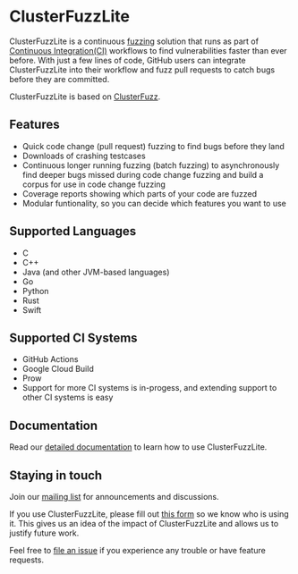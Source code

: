 # ClusterFuzzLite
ClusterFuzzLite is a continuous [fuzzing](https://en.wikipedia.org/wiki/Fuzzing)
solution that runs as part of
[Continuous Integration(CI)](https://en.wikipedia.org/wiki/Continuous_integration)
workflows to find vulnerabilities faster than ever before.
With just a few lines of code, GitHub users can integrate ClusterFuzzLite into
their workflow and fuzz pull requests to catch bugs before they are committed.

ClusterFuzzLite is based on [ClusterFuzz](https://google.github.io/clusterfuzz/).

## Features

- Quick code change (pull request) fuzzing to find bugs before they land
- Downloads of crashing testcases
- Continuous longer running fuzzing (batch fuzzing) to asynchronously find
   deeper bugs missed during code change fuzzing and build a corpus for
   use in code change fuzzing
- Coverage reports showing which parts of your code are fuzzed
- Modular funtionality, so you can decide which features you want to use

## Supported Languages
- C
- C++
- Java (and other JVM-based languages)
- Go
- Python
- Rust
- Swift

## Supported CI Systems
- GitHub Actions
- Google Cloud Build
- Prow
- Support for more CI systems is in-progess, and extending support to other CI
  systems is easy

## Documentation

Read our [detailed documentation](google.github.io/clusterfuzzlite) to learn how
to use ClusterFuzzLite.

## Staying in touch
Join our [mailing list](https://groups.google.com/g/clusterfuzzlite-users) for
announcements and discussions.

If you use ClusterFuzzLite, please fill out [this form](https://docs.google.com/forms/d/e/1FAIpQLSdAKB03YM4HjMwNe1K4T6Yr16OE4lCMj-VzThuUOrZUc3ytWw/viewform?usp=sf_link)
so we know who is using it.
This gives us an idea of the impact of ClusterFuzzLite and allows us to
justify future work.

Feel free to
[file an issue](https://github.com/google/clusterfuzzlite/issues/new)
if you experience any trouble or have feature requests.
